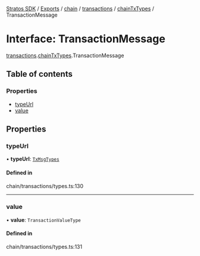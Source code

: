 [Stratos SDK](../README.md) / [Exports](../modules.md) / [chain](../modules/chain.md) / [transactions](../modules/chain.transactions.md) / [chainTxTypes](../modules/chain.transactions.chainTxTypes.md) / TransactionMessage

# Interface: TransactionMessage

[transactions](../modules/chain.transactions.md).[chainTxTypes](../modules/chain.transactions.chainTxTypes.md).TransactionMessage

## Table of contents

### Properties

- [typeUrl](chain.transactions.chainTxTypes.TransactionMessage.md#typeurl)
- [value](chain.transactions.chainTxTypes.TransactionMessage.md#value)

## Properties

### typeUrl

• **typeUrl**: [`TxMsgTypes`](../enums/chain.transactions.chainTxTypes.TxMsgTypes.md)

#### Defined in

chain/transactions/types.ts:130

___

### value

• **value**: `TransactionValueType`

#### Defined in

chain/transactions/types.ts:131
